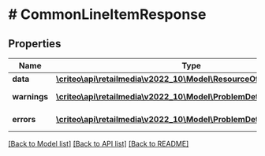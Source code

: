 # # CommonLineItemResponse

## Properties

Name | Type | Description | Notes
------------ | ------------- | ------------- | -------------
**data** | [**\criteo\api\retailmedia\v2022_10\Model\ResourceOfCommonLineItem**](ResourceOfCommonLineItem.md) |  | [optional]
**warnings** | [**\criteo\api\retailmedia\v2022_10\Model\ProblemDetails[]**](ProblemDetails.md) |  | [optional] [readonly]
**errors** | [**\criteo\api\retailmedia\v2022_10\Model\ProblemDetails[]**](ProblemDetails.md) |  | [optional] [readonly]

[[Back to Model list]](../../README.md#models) [[Back to API list]](../../README.md#endpoints) [[Back to README]](../../README.md)
